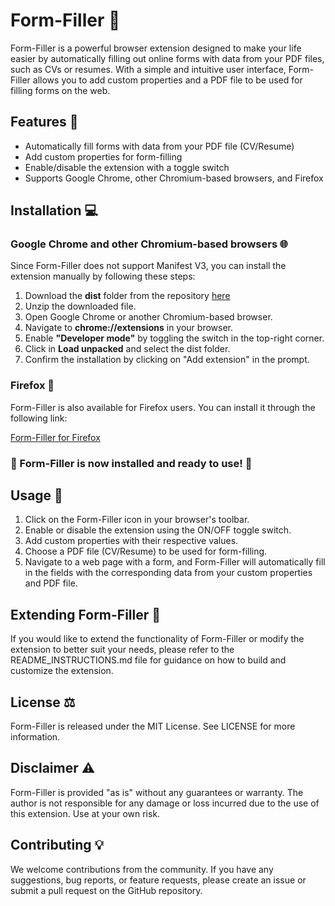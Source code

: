 # Form-Filler 📝

Form-Filler is a powerful browser extension designed to make your life easier by automatically filling out online forms with data from your PDF files, such as CVs or resumes. With a simple and intuitive user interface, Form-Filler allows you to add custom properties and a PDF file to be used for filling forms on the web.

## Features 🌟

- Automatically fill forms with data from your PDF file (CV/Resume)
- Add custom properties for form-filling
- Enable/disable the extension with a toggle switch
- Supports Google Chrome, other Chromium-based browsers, and Firefox

## Installation 💻
### Google Chrome and other Chromium-based browsers 🌐
Since Form-Filler does not support Manifest V3, you can install the extension manually by following these steps:

1. Download the **dist**  folder from the repository [here](https://github.com/iwaduarte/form-filler/archive/main/dist.zip)
2. Unzip the downloaded file.
3. Open Google Chrome or another Chromium-based browser.
4. Navigate to **chrome://extensions** in your browser.
5. Enable **"Developer mode"** by toggling the switch in the top-right corner.
6. Click in **Load unpacked** and select the dist folder.
7. Confirm the installation by clicking on "Add extension" in the prompt.

### Firefox 🦊
Form-Filler is also available for Firefox users. You can install it through the following link:

[Form-Filler for Firefox](https://addons.mozilla.org/pt-BR/firefox/addon/form-filler-applier/)


### 🎉 Form-Filler is now installed and ready to use! 🚀

## Usage 📖
1. Click on the Form-Filler icon in your browser's toolbar.
2. Enable or disable the extension using the ON/OFF toggle switch.
3. Add custom properties with their respective values.
4. Choose a PDF file (CV/Resume) to be used for form-filling.
5. Navigate to a web page with a form, and Form-Filler will automatically fill in the fields with the corresponding data from your custom properties and PDF file.

## Extending Form-Filler 🔧
If you would like to extend the functionality of Form-Filler or modify the extension to better suit your needs, please refer to the README_INSTRUCTIONS.md file for guidance on how to build and customize the extension.

## License ⚖️
Form-Filler is released under the MIT License. See LICENSE for more information.

## Disclaimer ⚠️
Form-Filler is provided "as is" without any guarantees or warranty. The author is not responsible for any damage or loss incurred due to the use of this extension. Use at your own risk.

## Contributing 💡
We welcome contributions from the community. If you have any suggestions, bug reports, or feature requests, please create an issue or submit a pull request on the GitHub repository.